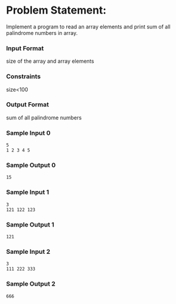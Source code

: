 # Problem Statement:

Implement a program to read an array elements and print sum of all palindrome numbers in array.

### Input Format

size of the array and array elements

### Constraints

size<100

### Output Format

sum of all palindrome numbers

### Sample Input 0
```
5
1 2 3 4 5
```
### Sample Output 0
```
15
```
### Sample Input 1
```
3
121 122 123
```
### Sample Output 1
```
121
```
### Sample Input 2
```
3
111 222 333
```
### Sample Output 2
```
666
```
